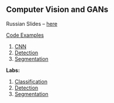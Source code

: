 ## Computer Vision and GANs

Russian Slides – [here](slides)

[Code Examples](code-examples)

1. [CNN](code-examples/CNN.ipynb)
2. [Detection](code-examples/Detection.ipynb)
3. [Segmentation](code-examples/)

**Labs:**

1. [Classification](labs/01-classification)
2. [Detection](labs/02-detection)
3. [Segmentation](labs/03-segmentation)